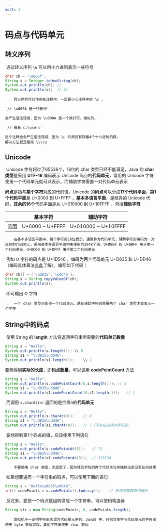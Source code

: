 ```yaml
---
sort: 1
---
```


# 码点与代码单元



## 转义序列

​	通过转义序列 `\u` 可以用十六进制表示一些符号

```java
char ch = '\u005f';
String s = Integer.toHexString(ch);
System.out.println(ch);	// _
System.out.println(s);	// 5f
```

```warning
	转义序列可以作用在注释中，一定要小心注释中的 \u ，

`// \u000A 是一行新行`

会产生语法错误，因为 \u000A 是一个换行符，类似的，

`// 看看 c:\users`

这个注释也会产生语法错误，因为 \u 后面没有跟着4个十六进制的数，
解决方法就是使用 \\\\u
```



## Unicode

​	Unicode 字符超过了65536个，16位的 char 类型已经不能满足，Java 的 **char 类型**是采用 **UTF-16** 编码表示 Unicode 码点的**代码单元**，常用的 Unicode 字符使用一个代码单元就可以表示，而辅助字符需要一对代码单元表示

​	**码点**是指与**某个字符**对应的代码值，Unicode 的**码点**可以分成**17个代码平面**，**第1个代码平面**是 U+0000 到 U+FFFF ，**基本多语言平面**，是经典的 Unicode 代码，**其余的16个**代码平面是从 U+010000 到 U+10FFFF ，包括**辅助字符**

|      | 基本字符        | 辅助字符            |
| ---- | --------------- | ------------------- |
| 范围 | U+0000 ~ U+FFFF | U+010000 ~ U+10FFFF |

```note
	在基本多语言平面中，每个字符用16位表示，通常称为代码单元，辅助字符的编码为一对连续的代码单元，采用基本多语言平面中未使用的2048个值，U+D800 到 U+DBFF 用于第一个代码单元，U+DC00 到 U+DFFF 用于第二个代码单元
```

​	例如 𝕆 字符的码点是 U+1D546 ，编码为两个代码单元 U+D835 和 U+DD46 （编码具体算法[点此](https://www.rfc-editor.org/rfc/rfc2781)了解），编写如下代码：

```java
char ch[] = {'\ud835','\udd46'};
String s = String.copyValueOf(ch);
System.out.println(s);
```

​	即可输出 𝕆 字符

```tip
	一个 char 类型只能作一个代码单元，遇到辅助字符则需要两个 char 类型才能表示一个字符
```



## String中的码点

​	使用 String 的 **length** 方法将返回字符串所需要的**代码单元数量**

```java
String s = "Hello";
System.out.println(s.length());	\\ 5
String s1 = "\ud835\udd46";
System.out.println(s1.length());	\\ 2
```

​	要想得到**实际的长度**，即**码点数量**，可以调用 **codePointCount** 方法

```java
String s = "Hello";
System.out.println(s.codePointCount(0,s.length()));	// 5
String s1 = "\ud835\udd46";
System.out.println(s1.codePointCount(0,s1.length()));	// 1
```

​	而调用 `s.charAt(n)` 返回的是位置n的**代码单元**

```java
String s = "Hello";
System.out.println(s.charAt(0));	// H
String s1 = "\ud835\udd46";
System.out.println(s1.charAt(0));	// ?（不存在这样的字符值）
```

​	要想得到第1个码点的值，应该使用下列语句

```java
String s = "Hello";
System.out.println(s.codePointAt(0));	// 72
String s1 = "\ud835\udd46";
System.out.println(s1.codePointAt(0));	// 120134
```

```note
	不要使用 char 类型，太底层了，因为辅助字符的两个代码单元单独拎出来没有任何效果
```

​	如果想要遍历一个字符串的码点，可以使用下面的语句

```java
String s = "Hello\ud835\udd46";
int[] codePoints = s.codePoints().toArray();    // 转换成整数数组遍历
```

​	反过来，要把一个码点数组转换成一个字符串，可以使用构造器

```java
String str = new String(codePoints, 0, codePoints.length);
```

```tip
	虚拟机不一定把字符串实现为代码单元序列，Java9 中，只包含单字节代码单元的字符串使用 byte 数组实现，其他字符串使用 char 数组
```

